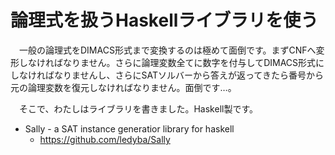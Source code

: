 # 論理式を扱うHaskellライブラリを使う

　一般の論理式をDIMACS形式まで変換するのは極めて面倒です。まずCNFへ変形しなければなりません。さらに論理変数全てに数字を付与してDIMACS形式にしなければなりませんし、さらにSATソルバーから答えが返ってきたら番号から元の論理変数を復元しなければなりません。面倒です…。

　そこで、わたしはライブラリを書きました。Haskell製です。

 - Sally - a SAT instance generatior library for haskell
   - https://github.com/ledyba/Sally

　
　

